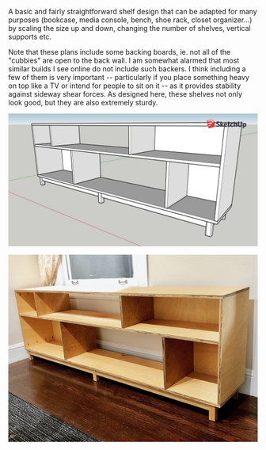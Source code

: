 A basic and fairly straightforward shelf design that can be
adapted for many purposes (bookcase, media console, bench, shoe rack, closet
organizer...) by scaling the size up and down, changing the number of shelves,
vertical supports etc. 

Note that these plans include some backing boards, ie. not all of the "cubbies"
are open to the back wall. I am somewhat alarmed that most similar builds I see
online do not include such backers. I think including a few of them is very
important  -- particularly if you place something heavy on top like a TV or
intend for people to sit on it -- as it provides stability against sideway
shear forces. As designed here, these shelves not only look good, but they are
also extremely sturdy.

![](genshelves.png "genshelves")

![](../../gallery/pics/49E2081E-DD85-4944-B4BF-207422F42874.png "genshelves")



